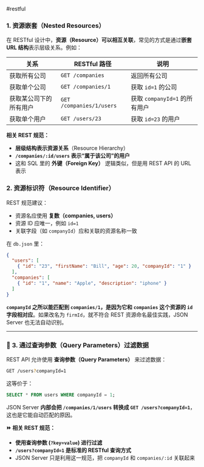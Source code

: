 #restful
### **1. 资源嵌套（Nested Resources）**
在 RESTful 设计中，**资源（Resource）可以相互关联**，常见的方式是通过**嵌套 URL 结构**表示层级关系。例如：

| 关系          | RESTful 路径               | 说明                     |
| ----------- | ------------------------ | ---------------------- |
| 获取所有公司      | `GET /companies`         | 返回所有公司                 |
| 获取单个公司      | `GET /companies/1`       | 获取 `id=1` 的公司          |
| 获取某公司下的所有用户 | `GET /companies/1/users` | 获取 `companyId=1` 的所有用户 |
| 获取单个用户      | `GET /users/23`          | 获取 `id=23` 的用户         |
**相关 REST 规范：**

- **层级结构表示资源关系**（Resource Hierarchy）
- **`/companies/:id/users` 表示“属于该公司”的用户**
- 这和 SQL 里的 **外键（Foreign Key）** 逻辑类似，但是用 REST API 的 URL 表示

### **2. 资源标识符（Resource Identifier）**

REST 规范建议：
- 资源名应使用 **复数（companies, users）**
- 资源 ID 应唯一，例如 `id=1`
- 关联字段（如 `companyId`）应和关联的资源名称一致

在 `db.json` 里：
``` json
{
  "users": [
    { "id": "23", "firstName": "Bill", "age": 20, "companyId": "1" }
  ],
  "companies": [
    { "id": "1", "name": "Apple", "description": "iphone" }
  ]
}
```

**`companyId` 之所以能匹配到 `companies/1`，是因为它和 `companies` 这个资源的 `id` 字段相对应**。如果改名为 `firmId`，就不符合 REST 资源命名最佳实践，JSON Server 也无法自动识别。

---
### 🔹 **3. 通过查询参数（Query Parameters）过滤数据**
REST API 允许使用 **查询参数（Query Parameters）** 来过滤数据：
``` bash
GET /users?companyId=1
```
这等价于：
``` sql
SELECT * FROM users WHERE companyId = 1;
```

JSON Server **内部会把 `/companies/1/users` 转换成 `GET /users?companyId=1`**，这也是它能自动匹配的原因。

**⏩ 相关 REST 规范：**

- **使用查询参数 (`?key=value`) 进行过滤**
- **`/users?companyId=1` 是标准的 RESTful 查询方式**
- JSON Server 只是利用这一规范，把 `companyId` 和 `companies/:id` 关联起来